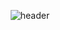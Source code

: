<div align="center">
  
  ![header](https://capsule-render.vercel.app/api?type=Waving&color=000000&height=150&section=header&text=AI%20Engineer-nl-Haseong%20Jung&fontColor=ffffff&fontSize=70&animation=fadeIn&fontAlignY=55)
</div>
